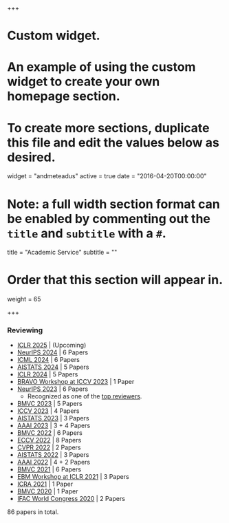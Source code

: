 +++
# Custom widget.
# An example of using the custom widget to create your own homepage section.
# To create more sections, duplicate this file and edit the values below as desired.
widget = "andmeteadus"
active = true
date = "2016-04-20T00:00:00"

# Note: a full width section format can be enabled by commenting out the `title` and `subtitle` with a `#`.
title = "Academic Service"
subtitle = ""

# Order that this section will appear in.
weight = 65

+++

### Reviewing

* [ICLR 2025](https://iclr.cc/Conferences/2025) | (Upcoming)
* [NeurIPS 2024](https://nips.cc/Conferences/2024) | 6 Papers
* [ICML 2024](https://icml.cc/Conferences/2024) | 6 Papers
* [AISTATS 2024](http://aistats.org/aistats2024/) | 5 Papers
* [ICLR 2024](https://iclr.cc/Conferences/2024) | 5 Papers
* [BRAVO Workshop at ICCV 2023](https://valeoai.github.io/bravo/) | 1 Paper
* [NeurIPS 2023](https://nips.cc/Conferences/2023) | 6 Papers
  * Recognized as one of the [top reviewers](https://nips.cc/Conferences/2023/ProgramCommittee#top-reivewers).
* [BMVC 2023](https://bmvc2023.org/) | 5 Papers
* [ICCV 2023](https://iccv2023.thecvf.com/) | 4 Papers
* [AISTATS 2023](http://aistats.org/aistats2023/) | 3 Papers
* [AAAI 2023](https://aaai.org/Conferences/AAAI-23/) | 3 + 4 Papers
* [BMVC 2022](https://bmvc2022.org/) | 6 Papers
* [ECCV 2022](https://eccv2022.ecva.net/) | 8 Papers
* [CVPR 2022](https://cvpr2022.thecvf.com/) | 2 Papers
* [AISTATS 2022](http://aistats.org/aistats2022/) | 3 Papers
* [AAAI 2022](https://aaai.org/Conferences/AAAI-22/) | 4 + 2 Papers
* [BMVC 2021](https://www.bmvc2021-virtualconference.com/) | 6 Papers
* [EBM Workshop at ICLR 2021](https://sites.google.com/view/ebm-workshop-iclr2021) | 3 Papers
* [ICRA 2021](https://www.ieee-ras.org/about-ras/ras-calendar/upcoming-ras-events/event/1920-icra-2021) | 1 Paper
* [BMVC 2020](https://www.bmvc2020-conference.com/) | 1 Paper
* [IFAC World Congress 2020](https://www.ifac2020.org/) | 2 Papers

86 papers in total.
